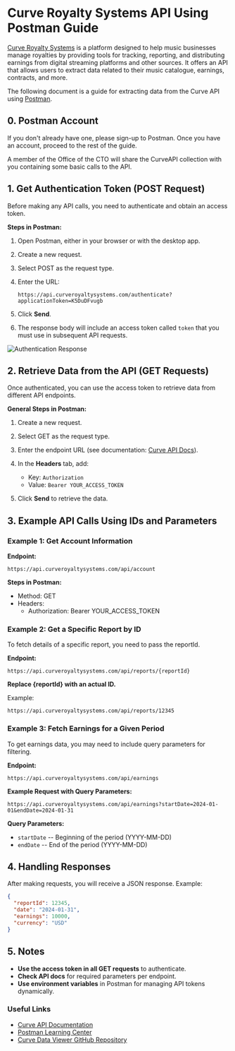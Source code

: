 # Curve Royalty Systems API Using Postman Guide

[Curve Royalty Systems](https://www.curveroyaltysystems.com/) is a platform designed to help music businesses manage royalties by providing tools for tracking, reporting, and distributing earnings from digital streaming platforms and other sources. It offers an API that allows users to extract data related to their music catalogue, earnings, contracts, and more.

The following document is a guide for extracting data from the Curve API using [Postman](https://www.postman.com/).

## 0. Postman Account

If you don't already have one, please sign-up to Postman. Once you have an account, proceed to the rest of the guide.

A member of the Office of the CTO will share the CurveAPI collection with you containing some basic calls to the API.

## 1. Get Authentication Token (POST Request)

Before making any API calls, you need to authenticate and obtain an access token.

**Steps in Postman:**

1. Open Postman, either in your browser or with the desktop app.

2. Create a new request.

3. Select POST as the request type.

4. Enter the URL:

   ```
   https://api.curveroyaltysystems.com/authenticate?applicationToken=K5DuDFvugb
   ```

5. Click **Send**.

6. The response body will include an access token called `token` that you must use in subsequent API requests.

![Authentication Response](media/curve-api-auth.png)

## 2. Retrieve Data from the API (GET Requests)

Once authenticated, you can use the access token to retrieve data from different API endpoints.

**General Steps in Postman:**

1. Create a new request.

2. Select GET as the request type.

3. Enter the endpoint URL (see documentation: [Curve API Docs](https://api.curveroyaltysystems.com/api-docs/)).

4. In the **Headers** tab, add:
   - Key: `Authorization`
   - Value: `Bearer YOUR_ACCESS_TOKEN`

5. Click **Send** to retrieve the data.

## 3. Example API Calls Using IDs and Parameters

### Example 1: Get Account Information

**Endpoint:**

```
https://api.curveroyaltysystems.com/api/account
```

**Steps in Postman:**

- Method: GET
- Headers:
  - Authorization: Bearer YOUR_ACCESS_TOKEN

### Example 2: Get a Specific Report by ID

To fetch details of a specific report, you need to pass the reportId.

**Endpoint:**

```
https://api.curveroyaltysystems.com/api/reports/{reportId}
```

**Replace {reportId} with an actual ID.**

Example:

```
https://api.curveroyaltysystems.com/api/reports/12345
```

### Example 3: Fetch Earnings for a Given Period

To get earnings data, you may need to include query parameters for filtering.

**Endpoint:**

```
https://api.curveroyaltysystems.com/api/earnings
```

**Example Request with Query Parameters:**

```
https://api.curveroyaltysystems.com/api/earnings?startDate=2024-01-01&endDate=2024-01-31
```

**Query Parameters:**

- `startDate` -- Beginning of the period (YYYY-MM-DD)
- `endDate` -- End of the period (YYYY-MM-DD)

## 4. Handling Responses

After making requests, you will receive a JSON response. Example:

```json
{
  "reportId": 12345,
  "date": "2024-01-31",
  "earnings": 10000,
  "currency": "USD"
}
```

## 5. Notes

- **Use the access token in all GET requests** to authenticate.
- **Check API docs** for required parameters per endpoint.
- **Use environment variables** in Postman for managing API tokens dynamically.

### Useful Links

- [Curve API Documentation](https://api.curveroyaltysystems.com/api-docs/#)
- [Postman Learning Center](https://learning.postman.com/docs/introduction/overview/)
- [Curve Data Viewer GitHub Repository](https://github.com/Precise-Digital-Developers/curveDataViewer/tree/main)
